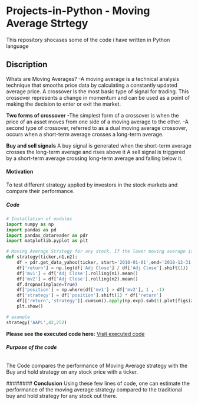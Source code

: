 # **Projects-in-Python - Moving Average Strtegy**
This repository shocases some of the code i have written in Python language

##  Discription
Whats are Moving Averages? 
-A moving average is a technical analysis technique that smooths price data by calculating a
 constantly updated average price.
A crossover is the most basic type of signal for trading. This crossover represents a change in momentum and can be used as a point of making the decision  to enter or exit the market.

**Two forms of crossover**
-The simplest form of a crossover is when the price of an asset moves from one side of a moving  average to the other.
-A second type of crossover, referred to as a dual moving average crossover, occurs when a short-term average crosses a long-term average.

**Buy and sell signals**
A buy signal is generated when the short-term average crosses the long-term average and rises  above it
A sell signal is triggered by a short-term average crossing long-term average and falling below it.



#### **Motivation**
To test different strategy applied by investors in the stock markets and compare their performance. 


##### **Code**

```python
# Installation of modules
import numpy as np
import pandas as pd
import pandas_datareader as pdr
import matplotlib.pyplot as plt

# Moving Average Strategy for any stock. If the lower moving average is bigger than the higher moving average we buy else sell 
def strategy(ticker,n1,n2):
    df = pdr.get_data_yahoo(ticker, start='2010-01-01',end='2018-12-31')[['Adj Close']]
    df['return'] = np.log(df['Adj Close'] / df['Adj Close'].shift(1))
    df['mv1'] = df['Adj Close'].rolling(n1).mean()
    df['mv2'] = df['Adj Close'].rolling(n2).mean()
    df.dropna(inplace=True)
    df['position'] = np.where(df['mv1'] > df['mv2'], 1 , -1)
    df['strategy'] = df['position'].shift(1) * df['return']
    df[['return','strategy']].cumsum().apply(np.exp).sub(1).plot(figsize=(20, 10))
    plt.show()

# example
strategy('AAPL',42,252)

```
**Please see the executed code here:**
[Visit executed code](https://github.com/vadukia2/Projects-in-Python/blob/main/Moving%20Average%20Strategy.md)


###### **Purpose of the code**
The Code compares the performance of Moving Average strategy with the Buy and hold strategy on any stock price with a ticker.  


######## **Conclusion**
Using these few lines of code, one can estimate the performance of the moving average strategy compared to the traditional buy and hold strategy for any stock out there.

